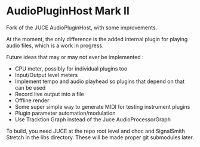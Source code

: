 # AudioPluginHost Mark II

Fork of the JUCE AudioPluginHost, with some improvements.

At the moment, the only difference is the added internal plugin for playing 
audio files, which is a work in progress.

Future ideas that may or may not ever be implemented :

- CPU meter, possibly for individual plugins too
- Input/Output level meters
- Implement tempo and audio playhead so plugins that depend on that can be used
- Record live output into a file
- Offline render
- Some super simple way to generate MIDI for testing instrument plugins
- Plugin parameter automation/modulation
- Use Tracktion Graph instead of the Juce AudioProcessorGraph

To build, you need JUCE at the repo root level and choc and SignalSmith Stretch in the libs
directory. These will be made proper git submodules later.

